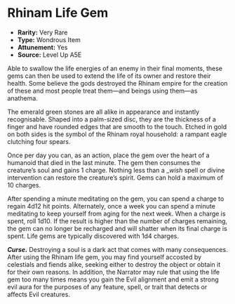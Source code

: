 
# Rhinam Life Gem

* **Rarity:** Very Rare
* **Type:** Wondrous Item
* **Attunement:** Yes
* **Source:** Level Up A5E


Able to swallow the life energies of an enemy in their final moments, these gems can then be used to extend the life of its owner and restore their health. Some believe the gods destroyed the Rhinam empire for the creation of these and most people treat them—and beings using them—as anathema.

The emerald green stones are all alike in appearance and instantly recognisable. Shaped into a palm-sized disc, they are the thickness of a finger and have rounded edges that are smooth to the touch. Etched in gold on both sides is the symbol of the Rhinam royal household: a rampant eagle clutching four spears.

Once per day you can, as an action, place the gem over the heart of a humanoid that died in the last minute. The gem then consumes the creature’s soul and gains 1 charge. Nothing less than a __wish_  spell or divine intervention can restore the creature’s spirit. Gems can hold a maximum of 10 charges.

After spending a minute meditating on the gem, you can spend a charge to regain 4d12 hit points. Alternately, once a week you can spend a minute meditating to keep yourself from aging for the next week. When a charge is spent, roll 1d10\. If the result is higher than the number of charges remaining, the gem can no longer be recharged and will shatter when its final charge is spent. Life gems are typically discovered with 1d4 charges.

**_Curse._** Destroying a soul is a dark act that comes with many consequences. After using the Rhinam life gem, you may find yourself accosted by celestials and fiends alike, seeking either to destroy the object or obtain it for their own reasons. In addition, the Narrator may rule that using the life gem too many times means you gain the Evil alignment and emit a strong evil aura for the purposes of any feature, spell, or trait that detects or affects Evil creatures.
